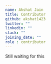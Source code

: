 ```yaml
---
name: Akshat Jain
title: Contributor
github: akshat1423
twitter: ""
linkedin: ""
slack: ""
joining_date: ""
role : contributor
---
```


Still waiting for this

